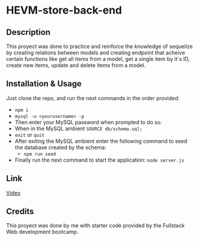 # HEVM-store-back-end

## Description

This proyect was done to practice and reinforce the knowledge of sequelize by creating relations between models and creating endpoint that acheive certain functions
like get all items from a model, get a single item by it´s ID, create new items, update and delete items from a model.

## Installation & Usage

Just clone the repo, and run the next commands in the order provided:
- `npm i`
- `mysql -u <yourusername> -p`
- Then enter your MySQL password when prompted to do so.
- When in the MySQL ambient `SOURCE db/schema.sql;`
- `exit` or `quit`
- After exiting the MySQL ambient enter the following command to seed the database created by the schema:
    - `npm run seed`
- Finally run the next command to start the application: `node server.js`

## Link

[Video]()

## Credits

This proyect was done by me with starter code provided by the Fullstack Web development bootcamp.

